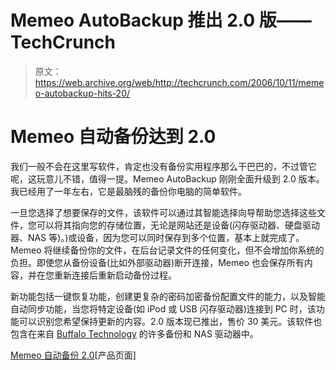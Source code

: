 # Memeo AutoBackup 推出 2.0 版——TechCrunch

> 原文：<https://web.archive.org/web/http://techcrunch.com/2006/10/11/memeo-autobackup-hits-20/>

# Memeo 自动备份达到 2.0

我们一般不会在这里写软件，肯定也没有备份实用程序那么干巴巴的，不过管它呢，这玩意儿不错，值得一提。Memeo AutoBackup 刚刚全面升级到 2.0 版本。我已经用了一年左右，它是最脑残的备份你电脑的简单软件。

一旦您选择了想要保存的文件，该软件可以通过其智能选择向导帮助您选择这些文件，您可以将其指向您的存储位置，无论是网站还是设备(闪存驱动器、硬盘驱动器、NAS 等)。)或设备，因为您可以同时保存到多个位置，基本上就完成了。Memeo 将继续备份你的文件，在后台记录文件的任何变化，但不会增加你系统的负担。即使您从备份设备(比如外部驱动器)断开连接，Memeo 也会保存所有内容，并在您重新连接后重新启动备份过程。

新功能包括一键恢复功能，创建更复杂的密码加密备份配置文件的能力，以及智能自动同步功能，当您将特定设备(如 iPod 或 USB 闪存驱动器)连接到 PC 时，该功能可以识别您希望保持更新的内容。2.0 版本现已推出，售价 30 美元。该软件也包含在来自 [Buffalo Technology](https://web.archive.org/web/20210123010836/http://crunchgear.com/2006/10/02/buffalo-drivestation-duo-offers-a-lot-of-hard-drive-to-love/) 的许多备份和 NAS 驱动器中。

[Memeo 自动备份 2.0](https://web.archive.org/web/20210123010836/http://www.memeo.com/memeo.htm)[产品页面]